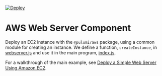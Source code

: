 [![Deploy](https://get.pulumi.com/new/button.svg)](https://app.pulumi.com/new)

# AWS Web Server Component

Deploy an EC2 instance with the `@pulumi/aws` package, using a common module for creating an instance. We define a function, `createInstance`, in [webserver.js](webserver.js) and use it in the main program, [index.js](index.js).

For a walkthrough of the main example, see [Deploy a Simple Web Server Using Amazon EC2](https://www.pulumi.com/docs/reference/tutorials/aws/tutorial-ec2-webserver/).
